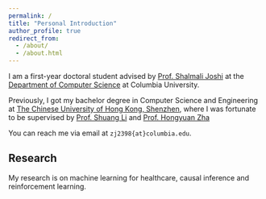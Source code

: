 ```yaml
---
permalink: /
title: "Personal Introduction"
author_profile: true
redirect_from: 
  - /about/
  - /about.html
---
```


I am a first-year doctoral student advised by [Prof. Shalmali Joshi](https://shalmalijoshi.github.io/reAIM/) at the [Department of Computer Science](https://www.cs.columbia.edu/) at Columbia University.

Previously, I got my bachelor degree in Computer Science and Engineering at [The Chinese University of Hong Kong, Shenzhen](https://www.cuhk.edu.cn/en), where I was fortunate to be supervised by [Prof. Shuang Li](https://shuangli01.github.io/) and [Prof. Hongyuan Zha](https://scholar.google.com/citations?user=n1DQMIsAAAAJ&hl=en)

You can reach me via email at `zj2398{at}columbia.edu`.

## Research
My research is on machine learning for healthcare, causal inference and reinforcement learning.

